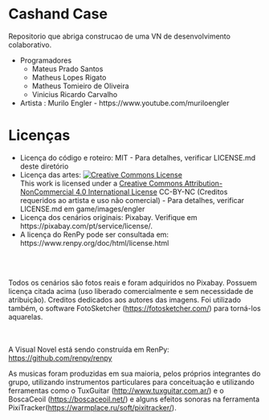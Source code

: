 # Cashand Case

Repositorio que abriga construcao de uma VN de desenvolvimento colaborativo.


<ul>
<li>
Programadores
<ul>
<li>Mateus Prado Santos</li>
<li>Matheus Lopes Rigato</li>
<li>Matheus Tomieiro de Oliveira</li>
<li>Vinicius Ricardo Carvalho</li>
</ul>
</li>
<li>Artista : Murilo Engler - https://www.youtube.com/muriloengler</li>
</ul>



<h1>Licenças</h1>
<ul>
<li>Licença do código e roteiro: MIT - Para detalhes, verificar LICENSE.md deste diretório</li>
<li>Licença das artes: <a rel="license" href="http://creativecommons.org/licenses/by-nc/4.0/"><img alt="Creative Commons License" style="border-width:0" src="https://i.creativecommons.org/l/by-nc/4.0/80x15.png" /></a><br />This work is licensed under a <a rel="license" href="http://creativecommons.org/licenses/by-nc/4.0/">Creative Commons Attribution-NonCommercial 4.0 International License</a> CC-BY-NC (Creditos requeridos ao artista e uso não comercial) - Para detalhes, verificar LICENSE.md em game/images/engler</li>
<li>Licença dos cenários originais: Pixabay. Verifique em https://pixabay.com/pt/service/license/.</li>
<li>A licença do RenPy pode ser consultada em: https://www.renpy.org/doc/html/license.html</li>

</ul>

<br><br>

Todos os cenários são fotos reais e foram adquiridos no Pixabay. Possuem licença citada acima (uso liberado comercialmente e sem necessidade de atribuição). Creditos dedicados aos autores das imagens.
Foi utilizado também, o software FotoSketcher (https://fotosketcher.com/) para torná-los aquarelas.

<br><br>
A Visual Novel está sendo construída em RenPy: https://github.com/renpy/renpy<br>

As musicas foram produzidas em sua maioria, pelos próprios integrantes do grupo, utilizando instrumentos particulares para conceituação e utilizando ferramentas como o TuxGuitar (http://www.tuxguitar.com.ar/) e o BoscaCeoil (https://boscaceoil.net/) e alguns efeitos sonoras na ferramenta PixiTracker(https://warmplace.ru/soft/pixitracker/).
